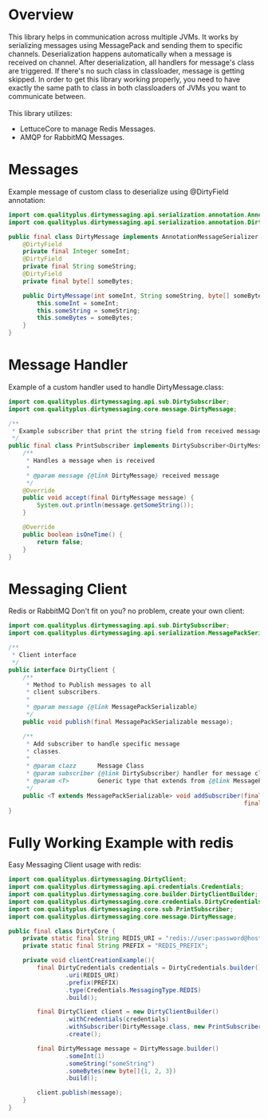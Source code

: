 # Overview
This library helps in communication across multiple JVMs.
It works by serializing messages using MessagePack and sending them to specific channels.
Deserialization happens automatically when a message is received on channel. After deserialization, all handlers for message's class are triggered. If there's no such class in classloader, message is getting skipped.
In order to get this library working properly, you need to have exactly the same path to class in both classloaders of JVMs you want to communicate between.
<br><br>
This library utilizes:
* LettuceCore to manage Redis Messages.
* AMQP for RabbitMQ Messages.

# Messages
Example message of custom class to deserialize using @DirtyField annotation:

```java
import com.qualityplus.dirtymessaging.api.serialization.annotation.AnnotationMessageSerializer;
import com.qualityplus.dirtymessaging.api.serialization.annotation.DirtyField;

public final class DirtyMessage implements AnnotationMessageSerializer {
    @DirtyField
    private final Integer someInt;
    @DirtyField
    private final String someString;
    @DirtyField
    private final byte[] someBytes;

    public DirtyMessage(int someInt, String someString, byte[] someBytes) {
        this.someInt = someInt;
        this.someString = someString;
        this.someBytes = someBytes;
    }
}
```

# Message Handler
Example of a custom handler used to handle DirtyMessage.class:

```java
import com.qualityplus.dirtymessaging.api.sub.DirtySubscriber;
import com.qualityplus.dirtymessaging.core.message.DirtyMessage;

/**
 * Example subscriber that print the string field from received message
 */
public final class PrintSubscriber implements DirtySubscriber<DirtyMessage> {
    /**
     * Handles a message when is received
     *
     * @param message {@link DirtyMessage} received message
     */
    @Override
    public void accept(final DirtyMessage message) {
        System.out.println(message.getSomeString());
    }

    @Override
    public boolean isOneTime() {
        return false;
    }
}
```

# Messaging Client
Redis or RabbitMQ Don't fit on you? no problem, create your own client:

```java
import com.qualityplus.dirtymessaging.api.sub.DirtySubscriber;
import com.qualityplus.dirtymessaging.api.serialization.MessagePackSerializable;

/**
 * Client interface
 */
public interface DirtyClient {
    /**
     * Method to Publish messages to all
     * client subscribers.
     *
     * @param message {@link MessagePackSerializable}
     */
    public void publish(final MessagePackSerializable message);

    /**
     * Add subscriber to handle specific message
     * classes.
     *
     * @param clazz      Message Class
     * @param subscriber {@link DirtySubscriber} handler for message class
     * @param <T>        Generic type that extends from {@link MessagePackSerializable}
     */
    public <T extends MessagePackSerializable> void addSubscriber(final Class<T> clazz,
                                                                  final DirtySubscriber<T> subscriber);
}
```

# Fully Working Example with redis
Easy Messaging Client usage with redis:

```java
import com.qualityplus.dirtymessaging.DirtyClient;
import com.qualityplus.dirtymessaging.api.credentials.Credentials;
import com.qualityplus.dirtymessaging.core.builder.DirtyClientBuilder;
import com.qualityplus.dirtymessaging.core.credentials.DirtyCredentials;
import com.qualityplus.dirtymessaging.core.sub.PrintSubscriber;
import com.qualityplus.dirtymessaging.core.message.DirtyMessage;

public final class DirtyCore {
    private static final String REDIS_URI = "redis://user:password@host:port";
    private static final String PREFIX = "REDIS_PREFIX";

    private void clientCreationExample(){
        final DirtyCredentials credentials = DirtyCredentials.builder()
                .uri(REDIS_URI)
                .prefix(PREFIX)
                .type(Credentials.MessagingType.REDIS)
                .build();

        final DirtyClient client = new DirtyClientBuilder()
                .withCredentials(credentials)
                .withSubscriber(DirtyMessage.class, new PrintSubscriber())
                .create();

        final DirtyMessage message = DirtyMessage.builder()
                .someInt(1)
                .someString("someString")
                .someBytes(new byte[]{1, 2, 3})
                .build();

        client.publish(message);
    }
}
```

